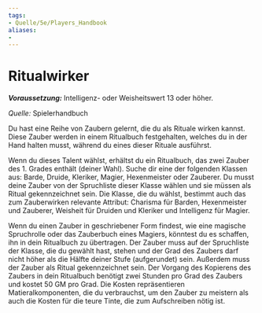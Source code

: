 ```yaml
---
tags:
- Quelle/5e/Players_Handbook
aliases:
- 
---
```

# Ritualwirker

**_Voraussetzung:_** Intelligenz- oder Weisheitswert 13 oder höher.

_Quelle:_ Spielerhandbuch

Du hast eine Reihe von Zaubern gelernt, die du als Rituale wirken kannst. Diese Zauber werden in einem Ritualbuch festgehalten, welches du in der Hand halten musst, während du eines dieser Rituale ausführst.

Wenn du dieses Talent wählst, erhältst du ein Ritualbuch, das zwei Zauber des 1. Grades enthält (deiner Wahl). Suche dir eine der folgenden Klassen aus: Barde, Druide, Kleriker, Magier, Hexenmeister oder Zauberer. Du musst deine Zauber von der Spruchliste dieser Klasse wählen und sie müssen als Ritual gekennzeichnet sein. Die Klasse, die du wählst, bestimmt auch das zum Zauberwirken relevante Attribut: Charisma für Barden, Hexenmeister und Zauberer, Weisheit für Druiden und Kleriker und Intelligenz für Magier.

Wenn du einen Zauber in geschriebener Form findest, wie eine magische Spruchrolle oder das Zauberbuch eines Magiers, könntest du es schaffen, ihn in dein Ritualbuch zu übertragen. Der Zauber muss auf der Spruchliste der Klasse, die du gewählt hast, stehen und der Grad des Zaubers darf nicht höher als die Hälfte deiner Stufe (aufgerundet) sein. Außerdem muss der Zauber als Ritual gekennzeichnet sein. Der Vorgang des Kopierens des Zaubers in dein Ritualbuch benötigt zwei Stunden pro Grad des Zaubers und kostet 50 GM pro Grad. Die Kosten repräsentieren Matieralkomponenten, die du verbrauchst, um den Zauber zu meistern als auch die Kosten für die teure Tinte, die zum Aufschreiben nötig ist.